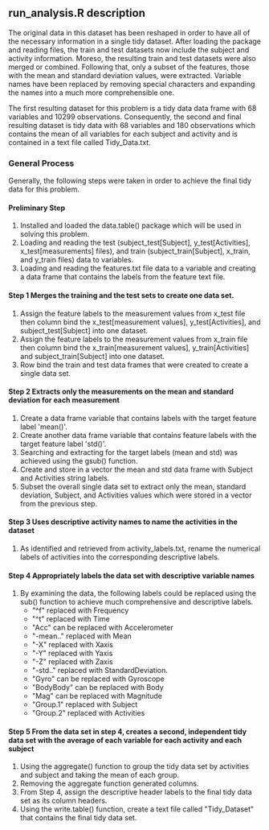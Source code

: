 ## run_analysis.R description
The original data in this dataset has been reshaped in order to have all of the necessary information in a single tidy dataset. After loading the package and reading files, the train and test datasets now include the subject and activity information. Moreso, the resulting train and test datasets were also merged or combined. Following that, only a subset of the features, those with the mean and standard deviation values, were extracted. Variable names have been replaced by removing special characters and expanding the names into a much more comprehensible one. 

The first resulting dataset for this problem is a tidy data data frame with 68 variables and 10299 observations. Consequently, the second and final resulting dataset is tidy data with 68 variables and 180 observations which contains the mean of all variables for each subject and activity and is contained in a text file called Tidy_Data.txt.

### General Process
Generally, the following steps were taken in order to achieve the final tidy data for this problem.

#### Preliminary Step
1. Installed and loaded the data.table() package which will be used in solving this problem.
2. Loading and reading the test (subject_test[Subject], y_test[Activities], x_test[measurements] files), and  train (subject_train[Subject], x_train, and y_train files) data to variables.
3. Loading and reading the features.txt file data to a variable and creating a data frame that contains the labels from the feature text file. 

#### Step 1  Merges the training and the test sets to create one data set.
1. Assign the feature labels to the measurement values from x_test file then column bind the x_test[measurement values], y_test[Activities], and subject_test[Subject] into one dataset.
2. Assign the feature labels to the measurement values from x_train file then column bind the x_train[measurement values], y_train[Activities] and subject_train[Subject] into one dataset.
3. Row bind the train and test data frames that were created to create a single data set.

#### Step 2 Extracts only the measurements on the mean and standard deviation for each measurement
1. Create a data frame variable that contains labels with the target feature label 'mean()'. 
2. Create another data frame variable that contains feature labels with the target feature label 'std()'.
3. Searching and extracting for the target labels (mean and std) was achieved using the gsub() function.
4. Create and store in a vector the mean and std data frame with Subject and Activities string labels.
5. Subset the overall single data set to extract only the mean, standard deviation, Subject, and Activities values which were stored in a vector from the previous step.

#### Step 3 Uses descriptive activity names to name the activities in the dataset
1. As identified and retrieved from activity_labels.txt, rename the numerical labels of activities into the corresponding descriptive labels.

#### Step 4 Appropriately labels the data set with descriptive variable names 
1. By examining the data, the following labels could be replaced using the sub() function to achieve much comprehensive and descriptive labels.
    - "^f" replaced with Frequency
    - "^t" replaced with Time
    - "Acc" can be replaced with Accelerometer
    - "-mean.." replaced with Mean
    - "-X" replaced with Xaxis
    - "-Y" replaced with Yaxis
    - "-Z" replaced with Zaxis
    - "-std.." replaced with StandardDeviation.
    - "Gyro" can be replaced with Gyroscope
    - "BodyBody" can be replaced with Body
    - "Mag" can be replaced with Magnitude
    - "Group.1" replaced with Subject
    - "Group.2" replaced with Activities

#### Step 5 From the data set in step 4, creates a second, independent tidy data set with the average of each variable for each activity and each subject
1. Using the aggregate() function to group the tidy data set by activities and subject and taking the mean of each group.
2. Removing the aggregate function generated columns.
3. From Step 4, assign the descriptive header labels to the final tidy data set as its column headers.
4. Using the write.table() function, create a text file called "Tidy_Dataset" that contains the final tidy data set.

